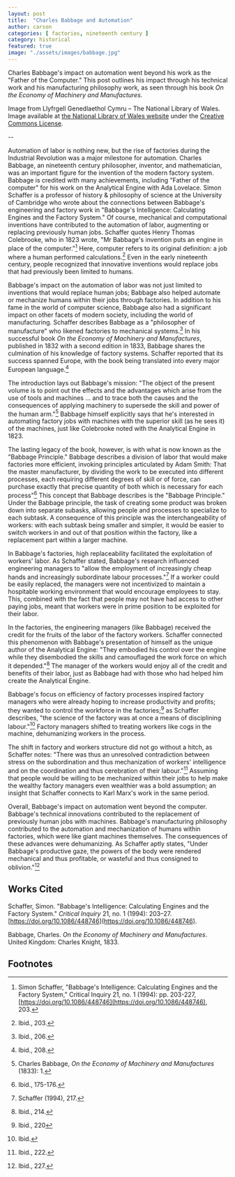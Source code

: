 ```yaml
---
layout: post
title:  "Charles Babbage and Automation"
author: carson
categories: [ factories, nineteenth century ]
category: historical
featured: true
image: "./assets/images/babbage.jpg"
---
```


Charles Babbage's impact on automation went beyond his work as the "Father of the Computer." This post outlines his impact through his technical work and his manufacturing philosophy work, as seen through his book _On the Economy of Machinery and Manufactures_.

Image from Llyfrgell Genedlaethol Cymru – The National Library of Wales. Image available at [the National Library of Wales website](http://hdl.handle.net/10107/4672397) under the [Creative Commons License](http://creativecommons.org/publicdomain/mark/1.0/).

--

Automation of labor is nothing new, but the rise of factories during the Industrial Revolution was a major milestone for automation. Charles Babbage, an nineteenth century philosopher, inventor, and mathematician, was an important figure for the invention of the modern factory system. Babbage is credited with many achievements, including "Father of the computer" for his work on the Analytical Engine with Ada Lovelace. Simon Schaffer is a professor of history & philosophy of science at the University of Cambridge who wrote about the connections between Babbage's engineering and factory work in "Babbage's Intelligence: Calculating Engines and the Factory System." Of course, mechanical and computational inventions have contributed to the automation of labor, augmenting or replacing previously human jobs. Schaffer quotes Henry Thomas Colebrooke, who in 1823 wrote, "Mr Babbage's invention puts an engine in place of the computer."[^1] Here, computer refers to its original definition: a job where a human performed calculations.[^2] Even in the early nineteenth century, people recognized that innovative inventions would replace jobs that had previously been limited to humans.

Babbage's impact on the automation of labor was not just limited to inventions that would replace human jobs; Babbage also helped automate or mechanize humans within their jobs through factories. In addition to his fame in the world of computer science, Babbage also had a significant impact on other facets of modern society, including the world of manufacturing. Schaffer describes Babbage as a "philosopher of manufacture" who likened factories to mechanical systems.[^3] In his successful book _On the Economy of Machinery and Manufactures_, published in 1832 with a second edition in 1833, Babbage shares the culmination of his knowledge of factory systems. Schaffer reported that its success spanned Europe, with the book being translated into every major European language.[^4]

The introduction lays out Babbage's mission: "The object of the present volume is to point out the effects and the advantages which arise from the use of tools and machines … and to trace both the causes and the consequences of applying machinery to supersede the skill and power of the human arm."[^5] Babbage himself explicitly says that he's interested in automating factory jobs with machines with the superior skill (as he sees it) of the machines, just like Colebrooke noted with the Analytical Engine in 1823.

The lasting legacy of the book, however, is with what is now known as the "Babbage Principle." Babbage describes a division of labor that would make factories more efficient, invoking principles articulated by Adam Smith:
  That the master manufacturer, by dividing the work to be executed into different processes, each requiring different degrees of skill or of force, can purchase exactly that precise quantity of both which is necessary for each process"[^6]
This concept that Babbage describes is the "Babbage Principle." Under the Babbage principle, the task of creating some product was broken down into separate subasks, allowing people and processes to specialize to each subtask. A consequence of this principle was the interchangeability of workers: with each subtask being smaller and simpler, it would be easier to switch workers in and out of that position within the factory, like a replacement part within a larger machine.

In Babbage's factories, high replaceability facilitated the exploitation of workers' labor. As Schaffer stated, Babbage's research influenced engineering managers to "allow the employment of increasingly cheap hands and increasingly subordinate labour processes."[^7] If a worker could be easily replaced, the managers were not incentivized to maintain a hospitable working environment that would encourage employees to stay. This, combined with the fact that people may not have had access to other paying jobs, meant that workers were in prime position to be exploited for their labor.

In the factories, the engineering managers (like Babbage) received the credit for the fruits of the labor of the factory workers. Schaffer connected this phenomenon with Babbage's presentation of himself as the unique author of the Analytical Engine: "They embodied his control over the engine while they disembodied the skills and camouflaged the work force on which it depended."[^8] The manager of the workers would enjoy all of the credit and benefits of their labor, just as Babbage had with those who had helped him create the Analytical Engine.

Babbage's focus on efficiency of factory processes inspired factory managers who were already hoping to increase productivity and profits; they wanted to control the workforce in the factories;[^9] as Schaffer describes, "the science of the factory was at once a means of disciplining labour."[^10] Factory managers shifted to treating workers like cogs in the machine, dehumanizing workers in the process.

The shift in factory and workers structure did not go without a hitch, as Schaffer notes: "There was thus an unresolved contradiction between stress on the subordination and thus mechanization of workers' intelligence and on the coordination and thus cerebration of their labour."[^11] Assuming that people would be willing to be mechanized within their jobs to help make the wealthy factory managers even wealthier was a bold assumption; an insight that Schaffer connects to Karl Marx's work in the same period.

Overall, Babbage's impact on automation went beyond the computer. Babbage's technical innovations contributed to the replacement of previously human jobs with machines. Babbage's manufacturing philosophy contributed to the automation and mechanization of humans within factories, which were like giant machines themselves. The consequences of these advances were dehumanizing. As Schaffer aptly states, "Under Babbage's productive gaze, the powers of the body were rendered mechanical and thus profitable, or wasteful and thus consigned to oblivion."[^12]

## Works Cited

Schaffer, Simon. "Babbage's Intelligence: Calculating Engines and the Factory System." _Critical Inquiry_ 21, no. 1 (1994): 203–27. [https://doi.org/10.1086/448746](https://doi.org/10.1086/448746).

Babbage, Charles. _On the Economy of Machinery and Manufactures_. United Kingdom: Charles Knight, 1833.

## Footnotes

[^1]:
      Simon Schaffer, "Babbage's Intelligence: Calculating Engines and the Factory System," Critical Inquiry 21, no. 1 (1994): pp. 203-227, [https://doi.org/10.1086/448746](https://doi.org/10.1086/448746), 203.

[^2]:
     Ibid., 203.

[^3]:
     Ibid., 206.

[^4]:
     Ibid., 208.

[^5]:
     Charles Babbage, _On the Economy of Machinery and Manufactures_ (1833): 1.

[^6]:
     Ibid., 175-176.

[^7]:
     Schaffer (1994), 217.

[^8]:
     Ibid., 214.

[^9]:
     Ibid., 220

[^10]:
     Ibid.

[^11]:
     Ibid., 222.

[^12]:
     Ibid., 227.
